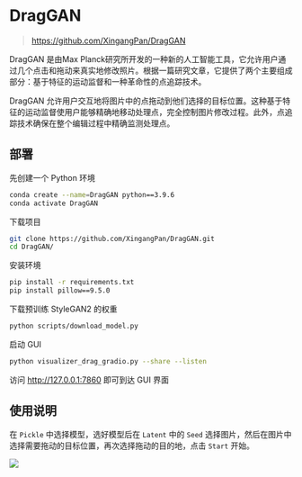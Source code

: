 # DragGAN

> https://github.com/XingangPan/DragGAN

DragGAN 是由Max Planck研究所开发的一种新的人工智能工具，它允许用户通过几个点击和拖动来真实地修改照片。根据一篇研究文章，它提供了两个主要组成部分：基于特征的运动监督和一种革命性的点追踪技术。

DragGAN 允许用户交互地将图片中的点拖动到他们选择的目标位置。这种基于特征的运动监督使用户能够精确地移动处理点，完全控制图片修改过程。此外，点追踪技术确保在整个编辑过程中精确监测处理点。

## 部署

先创建一个 Python 环境

```sh
conda create --name=DragGAN python==3.9.6
conda activate DragGAN
```

下载项目

```sh
git clone https://github.com/XingangPan/DragGAN.git
cd DragGAN/
```

安装环境

```sh
pip install -r requirements.txt
pip install pillow==9.5.0
```

下载预训练 StyleGAN2 的权重

```sh
python scripts/download_model.py
```

启动 GUI

```sh
python visualizer_drag_gradio.py --share --listen
```

访问 http://127.0.0.1:7860 即可到达 GUI 界面

## 使用说明

在 `Pickle` 中选择模型，选好模型后在 `Latent` 中的 `Seed` 选择图片，然后在图片中选择需要拖动的目标位置，再次选择拖动的目的地，点击 `Start` 开始。

![](https://github.com/danielchan-25/AI-ProJect/blob/main/img/DragGAN-2.gif?raw=true)
